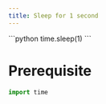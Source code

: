 ```yaml
---
title: Sleep for 1 second
---
```


<div markdown="1" class="ans">
```python
time.sleep(1)
```
</div>

# Prerequisite

```python
import time
```
